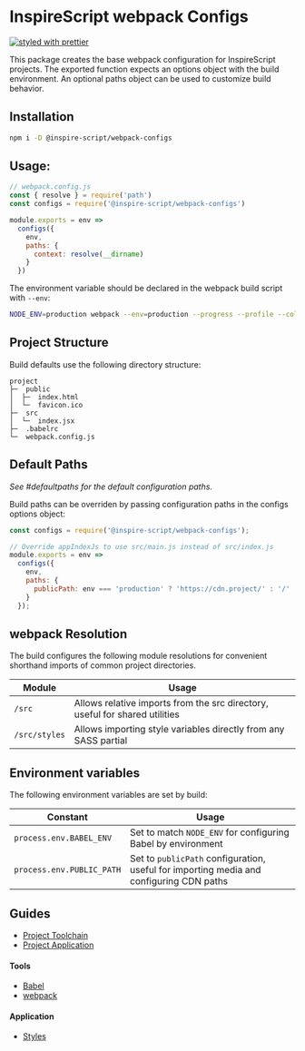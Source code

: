 # InspireScript webpack Configs
[![styled with prettier](https://img.shields.io/badge/styled_with-prettier-ff69b4.svg)](https://github.com/prettier/prettier)

This package creates the base webpack configuration for InspireScript projects. The
exported function expects an options object with the build environment. An optional
paths object can be used to customize build behavior.

## Installation
```bash
npm i -D @inspire-script/webpack-configs
```

## Usage:
```javascript
// webpack.config.js
const { resolve } = require('path')
const configs = require('@inspire-script/webpack-configs')

module.exports = env =>
  configs({
    env,
    paths: {
      context: resolve(__dirname)
    }
  })
```

The environment variable should be declared in the webpack build script with `--env`:
```bash
NODE_ENV=production webpack --env=production --progress --profile --colors
```

## Project Structure
Build defaults use the following directory structure:
```
project
├─  public
│  ├─  index.html
│  └─  favicon.ico
├─  src
│  └─  index.jsx
├─  .babelrc
└─  webpack.config.js
```

## Default Paths
_See #defaultpaths for the default configuration paths._

Build paths can be overriden by passing configuration paths in the configs options
object:

```javascript
const configs = require('@inspire-script/webpack-configs');

// Override appIndexJs to use src/main.js instead of src/index.js
module.exports = env =>
  configs({
    env,
    paths: {
      publicPath: env === 'production' ? 'https://cdn.project/' : '/'
    }
  });
```

## webpack Resolution
The build configures the following module resolutions for convenient shorthand
imports of common project directories.

Module | Usage
--- | ---
`/src` | Allows relative imports from the src directory, useful for shared utilities
`/src/styles` | Allows importing style variables directly from any SASS partial

## Environment variables
The following environment variables are set by build:

Constant | Usage
--- | ---
`process.env.BABEL_ENV` | Set to match `NODE_ENV` for configuring Babel by environment
`process.env.PUBLIC_PATH` | Set to `publicPath` configuration, useful for importing media and configuring CDN paths

## Guides
- [Project Toolchain][toolchain]
- [Project Application][application]

#### Tools
- [Babel][]
- [webpack][]

#### Application
- [Styles][]

[toolchain]: ./guides/Project%20Toolchain.md
[application]: ./guides/Project%20Application.md
[babel]: ./guides/tools/Babel.md
[webpack]: ./guides/tools/webpack.md
[styles]: ./guides/application/Styles.md

